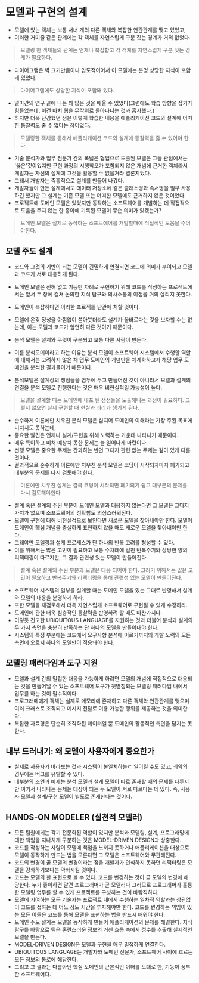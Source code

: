# 모델과 구현의 설계

- 모델에 있는 객체는 보통 서너 개의 다른 객체와 복잡한 연관관계를 맺고 있었고,
- 이러한 거미줄 같은 관계에는 각 객체를 자연스럽게 구분 짓는 경계가 거의 없었다.

> 모델링 한 객체들의 관계는 언제나 복잡합고 각 객체를 자연스럽게 구분 짓는 경계가 필요하다.

- 다이어그램은 벽 크기만큼이나 압도적이어서 이 모델에는 분명 상당한 지식이 포함돼 있었다.

> 다이어그램에도 상당한 지식이 포함돼 있다.

- 얼마간의 연구 끝에 나는 꽤 많은 것을 배울 수 있었다(그럼에도 학습 방향을 잡기가 힘들었는데, 이건 마치 웹을 무작위로 돌아다니는 것과 흡사했다.)
- 하지만 더욱 난감했던 점은 이렇게 학습한 내용을 애플리케이션 코드와 설계에 어떠한 통찰력도 줄 수 없다는 점이었다.

> 모델링한 객체를 통해서 애플리케이션 코드와 설계에 통찰력을 줄 수 있어야 한다.

- 기술 분석가와 업무 전문가 간의 폭넓은 협업으로 도출된 모델은 그들 관점에서는 '옳은'것이었지만 구현 과정의 시행착오가 포함되지 않은 개념에 근거한 객체라서 개발자는 자신의 설계에 그것을 활용할 수 없을거라 결론지었다.
- 그래서 개발자는 즉흥적으로 설계를 만들어 나갔다.
- 개발자들이 만든 설계에서도 데이터 저장소에 같은 클래스명과 속서명을 일부 사용하긴 했지만 그 설계는 기존 모델 또는 어떠한 모델에도 근거하지 않은 것이었다.
- 프로젝트에 도메인 모델은 있었지만 동작하는 소프트웨어를 개발하는 데 직접적으로 도움을 주지 않는 한 종이에 기록된 모델이 무슨 의미가 있겠는가?

> 도메인 모델은 실제로 동작하는 소프트에어를 개발할때에 직접적인 도움을 주어야한다. 

## 모델 주도 설계

- 코드와 그것의 기반이 되는 모델이 긴밀하게 연결되면 코드에 의미가 부여되고 모델과 코드가 서로 대응하게 된다.
- 도메인 모델은 전혀 없고 기능만 차례로 구현하기 위해 코드를 작성하는 프로젝트에서는 앞서 두 장에 걸쳐 논의한 지식 탐구와 의사소통의 이점을 거의 살리지 못한다.
- 도메인이 복잡하다면 이러한 프로젝틑 난관에 처할 것이다.
- 모델에 온갖 정성을 아낌없이 쏟아붓더라도 설계가 올바르다는 것을 보자할 수는 없는데, 이는 모델과 코드가 엄연히 다른 것이기 때문이다.

- 분석 모델은 설계와 뚜렷이 구분되고 보통 다른 사람이 만든다.
- 이를 분석모데이라고 하는 이유는 분석 모델이 소프트웨어 시스템에서 수행할 역할에 대해서는 고려하지 않은 채 업무 도메인의 개념만을 체계화하고자 해당 업무 도메인을 분석한 결과물이기 때문이다.

- 분석모델은 설계상의 쟁점들을 염두에 두고 만들어진 것이 아니라서 모델과 설계의 연결을 분석 모델로 진행한다는 것은 매우 비현실적일 가능성이 높다.

> 모델을 설계할 때는 도메인에 내포 된 쟁점들을 도출해내는 과정이 필요하다. 그렇지 않으면 실제 구현할 때 현실과 괴리가 생기게 된다.

- 순수하게 이론에만 치우친 분석 모델은 심지어 도메인의 이해라는 가장 주된 목표에 미치지도 못하는데,
- 중요한 발견은 언제나 설계/구현을 위해 노력하는 가운데 나타나기 때문이다.
- 매우 특이하고 미처 예상치 못한 문제는 눌 일어나게 마련이다.
- 선행 모델은 중요한 주제는 간과하는 반면 그다지 관련 없는 주제는 깊이 있게 다룰 것이다.
- 결과적으로 순수하게 이론에만 치우친 분석 모델은 코딩이 시작되자마자 폐기되고 대부분의 문제를 다시 검토해야 한다.

> 이론에만 치우친 설계는 결국 코딩이 시작되면 폐기되기 쉽고 대부분의 문제를 다시 검토해야한다.

- 설계 혹은 설계의 주된 부분이 도메인 모델과 대응하지 않는다면 그 모델은 그다지 가치가 없으며 소프트웨어의 정확함도 의심스러워진다.
- 모델이 구현에 대해 비현실적으로 보인다면 새로운 모델을 찾아내야만 한다. 모델이 도메인이 핵심 개념을 충실하게 표현하지 않을 때도 새로운 모델을 찾아내야만 한다.
- 그래야만 모델링과 설계 프로세스가 단 하나의 반복 고려를 형성할 수 있다.
- 이를 위해서는 많은 고민이 필요하고 보통 수차례에 걸친 반복주기와 상당한 양의 리팩터링이 따르지만, 그 결과 관련성 있는 모델이 만들어진다.

> 설계 혹은 설계의 주된 부분과 모델은 대응 되어야 한다. 그러기 위해서는 많은 고민이 필요하고 반복주기와 리팩터링을 통해 관련성 있는 모델이 만들어진다.

- 소프트웨어 시스템의 일부를 설계할 때는 도메인 모델을 있는 그대로 반영해서 설계와 모델의 대응을 분명하게 하라.
- 또한 모델을 재검토해서 더욱 자연스럽게 소프트웨어로 구현될 수 있게 수정하라.
- 도메인에 관한 더욱 심층적인 통찰력을 반영하려 할 때도 마찬가지다.
- 이렇듯 견고한 UBIQUITOUS LANGUAGE를 지원하는 것과 더불어 분석과 설계의 두 가지 측면을 충분히 만족하는 단 하나의 모델을 만들어내야 한다.
- 시스템의 특정 부분에는 코드에서 요구사항 분석에 이르기까지의 개발 노력의 모든 측면에 오로지 하나의 모델만이 적용돼야 한다.

## 모델링 패러다임과 도구 지원

- 모델과 설계 간의 밀접한 대응을 가능하게 하려면 모델의 개념에 직접적으로 대응되는 것을 만들어낼 수 있는 소프트웨어 도구가 뒷받침되는 모델링 패러다임 내에서 업무를 하는 것이 필수적이다.
- 프로그래메에게 객체는 실제로 메모리에 존재하고 다른 객체와 연관관계를 맺으며 여러 크래스로 조직되고 메시지 전달로 이용 가능한 행위를 제공하는 것을 의미한다.
- 복잡한 자료형은 단순히 조직화된 데이터일 뿐 도메인의 활동적인 측면을 담지는 못한다.

## 내부 드러내기: 왜 모델이 사용자에게 중요한가

- 실제로 사용자가 바라보는 것과 시스템이 불일치하늘ㄷ 일이킬 수도 있고, 최악의 경우에는 버그를 유발할 수 있다.
- 대부분의 조언과 예제는 분석 모델과 설계 모델이 따로 존재할 때의 문제를 다루지만 여기서 나타나는 문제는 대상이 되는 두 모델이 서로 다르다는 데 있다. 즉, 사용자 모델과 설계/구현 모델이 별도로 존재한다는 것이다.

## HANDS-ON MODELER (실천적 모델러)

- 모든 팀원에게는 각기 전문화된 역할이 있지만 분석과 모델링, 설계, 프로그래밍에 대한 책임을 지나치게 구분하는 것은 MODEL-DRIVEN DESIGN과 상충한다.
- 코드를 작성하는 사람이 모델에 책임을 느끼지 못하거나 애플리케이션을 대상으로 모델이 동작하게 만드는 법을 모른다면 그 모델은 소프트웨어와 무관해진다. 
- 코드의 변경이 곧 모델의 변경이라는 점을 개발자가 인식하지 못하면 리팩터링은 모델을 강화하기보다는 약화시킬 것이다.
- 코드는 모델의 한 표현으로 볼 수 있다. 코드를 변경하는 것이 곧 모델의 변경에 해당한다. 누가 좋아하건 말건 프로그래머가 곧 모델러다 그러므로 프로그래머가 훌륭한 모델링 업무를 할 수 있게 프로젝트를 구성하는 것이 바람직하다.
- 모델에 기여하는 모든 기술자는 프로젝트 내에서 수행하는 일차적 역할과는 상관없이 코드를 접하는 데 어느 정도 시간을 투자해야만 한다. 코드를 변경하는 책임이 있는 모든 이들은 코드를 통해 모델을 표현하는 법을 반드시 배워야 한다.
- 도메인 주도 설계는 모델을 동작하게 만들어 애플리케이션의 문제를 해결한다. 지식탐구를 바탕으로 팀은 혼란스러운 정보의 거센 흐름 속에서 정수를 추출해 실제적인 모델을 만든다.
- MODEL-DRIVEN DESIGN은 모델과 구현을 매우 밀접하게 연결한다.
- UBIQUITOUS LANGUAGE는 개발자와 도메인 전문가, 소프트웨어 사이에 흐르는 모든 정보의 통로에 해당한다.
- 그리고 그 결과는 다름아닌 핵심 도메인의 근본적인 이해를 토대로 한, 기능이 풍부한 소프트웨어다.